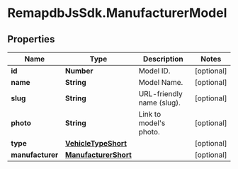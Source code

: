# RemapdbJsSdk.ManufacturerModel

## Properties
Name | Type | Description | Notes
------------ | ------------- | ------------- | -------------
**id** | **Number** | Model ID. | [optional] 
**name** | **String** | Model Name. | [optional] 
**slug** | **String** | URL-friendly name (slug). | [optional] 
**photo** | **String** | Link to model&#x27;s photo. | [optional] 
**type** | [**VehicleTypeShort**](VehicleTypeShort.md) |  | [optional] 
**manufacturer** | [**ManufacturerShort**](ManufacturerShort.md) |  | [optional] 
